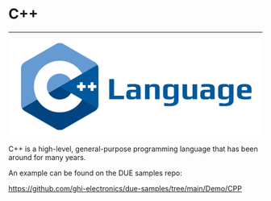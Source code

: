 # C++

---

![C++ Logo](../images/cplusplus.png)

C++ is a high-level, general-purpose programming language that has been around for many years. 

An example can be found on the DUE samples repo:

https://github.com/ghi-electronics/due-samples/tree/main/Demo/CPP